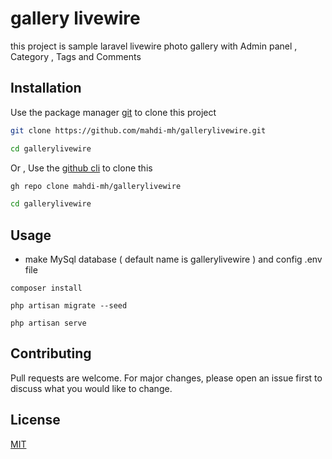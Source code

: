 # gallery livewire

this project is sample laravel livewire photo gallery with Admin panel , Category , Tags and Comments

## Installation

Use the package manager [git](https://git-scm.com/downloads/) to clone this project

```bash
git clone https://github.com/mahdi-mh/gallerylivewire.git

cd gallerylivewire
```

Or , Use the [github cli](https://cli.github.com/) to clone this

```bash
gh repo clone mahdi-mh/gallerylivewire

cd gallerylivewire
```

## Usage
* make MySql database ( default name is gallerylivewire ) and config .env file

```composer
composer install

php artisan migrate --seed

php artisan serve
```

## Contributing
Pull requests are welcome. For major changes, please open an issue first to discuss what you would like to change.


## License
[MIT](https://choosealicense.com/licenses/mit/)